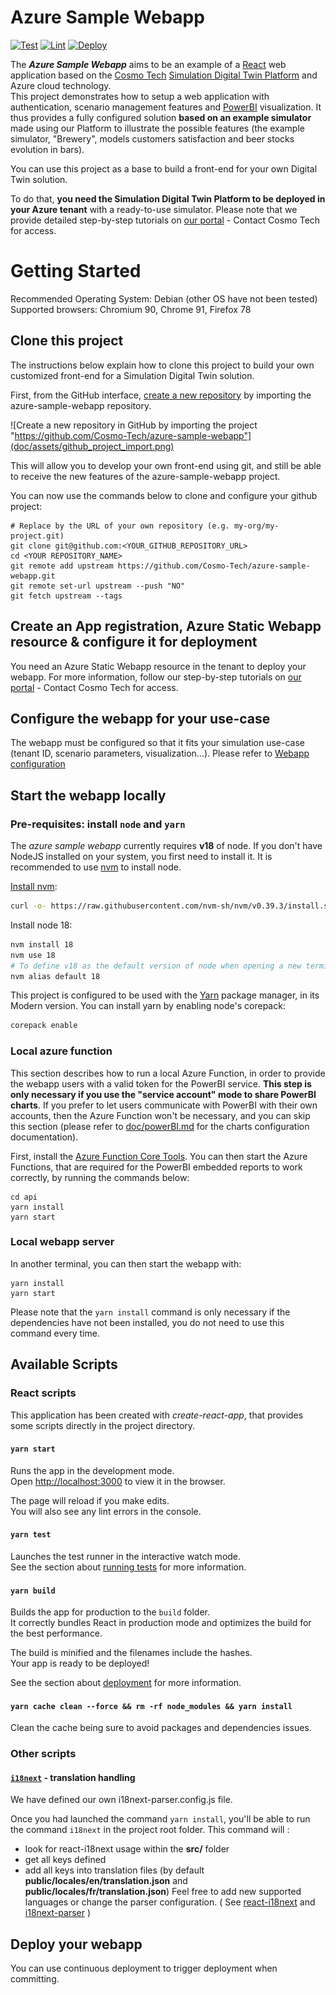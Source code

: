 # Azure Sample Webapp

[![Test](https://github.com/Cosmo-Tech/azure-sample-webapp/actions/workflows/test.yml/badge.svg)](https://github.com/Cosmo-Tech/azure-sample-webapp/actions/workflows/test.yml)
[![Lint](https://github.com/Cosmo-Tech/azure-sample-webapp/actions/workflows/eslint.yml/badge.svg)](https://github.com/Cosmo-Tech/azure-sample-webapp/actions/workflows/eslint.yml)
[![Deploy](https://github.com/Cosmo-Tech/azure-sample-webapp/actions/workflows/azure-static-web-apps-nice-wave-0f618f503.yml/badge.svg)](https://github.com/Cosmo-Tech/azure-sample-webapp/actions/workflows/azure-static-web-apps-nice-wave-0f618f503.yml)

The **_Azure Sample Webapp_** aims to be an example of a [React](https://reactjs.org/) web application based on the [Cosmo Tech](https://cosmotech.com/) [Simulation Digital Twin Platform](https://portal.cosmotech.com/) and Azure cloud technology.\
This project demonstrates how to setup a web application with authentication, scenario management features and [PowerBI](https://powerbi.microsoft.com/en-us/) visualization.
It thus provides a fully configured solution **based on an example simulator** made using our Platform to illustrate the possible features (the example simulator, "Brewery", models customers satisfaction and beer stocks evolution in bars).

You can use this project as a base to build a front-end for your own Digital Twin solution.

To do that, **you need the Simulation Digital Twin Platform to be deployed in your Azure tenant** with a ready-to-use simulator.
Please note that we provide detailed step-by-step tutorials on [our portal](https://portal.cosmotech.com/) - Contact Cosmo Tech for access.

# Getting Started

Recommended Operating System: Debian (other OS have not been tested)
Supported browsers: Chromium 90, Chrome 91, Firefox 78

## Clone this project

The instructions below explain how to clone this project to build your own customized front-end for a Simulation Digital Twin
solution.

First, from the GitHub interface, [create a new repository](https://github.com/new/import) by importing the
azure-sample-webapp repository.

![Create a new repository in GitHub by importing the project "https://github.com/Cosmo-Tech/azure-sample-webapp"](doc/assets/github_project_import.png)

This will allow you to develop your own front-end using git, and still be able to receive the new features of the
azure-sample-webapp project.

You can now use the commands below to clone and configure your github project:

```
# Replace by the URL of your own repository (e.g. my-org/my-project.git)
git clone git@github.com:<YOUR_GITHUB_REPOSITORY_URL>
cd <YOUR REPOSITORY_NAME>
git remote add upstream https://github.com/Cosmo-Tech/azure-sample-webapp.git
git remote set-url upstream --push "NO"
git fetch upstream --tags
```

## Create an App registration, Azure Static Webapp resource & configure it for deployment

You need an Azure Static Webapp resource in the tenant to deploy your webapp.
For more information, follow our step-by-step tutorials on [our portal](https://portal.cosmotech.com/) - Contact Cosmo Tech for access.

## Configure the webapp for your use-case

The webapp must be configured so that it fits your simulation use-case (tenant ID, scenario parameters, visualization...).
Please refer to [Webapp configuration](doc/README.md)

## Start the webapp locally

### Pre-requisites: install `node` and `yarn`

The _azure sample webapp_ currently requires **v18** of node. If you don't have NodeJS installed on your system, you
first need to install it. It is recommended to use [nvm](https://github.com/nvm-sh/nvm) to install node.

[Install nvm](https://github.com/nvm-sh/nvm#install--update-script):

```bash
curl -o- https://raw.githubusercontent.com/nvm-sh/nvm/v0.39.3/install.sh | bash
```

Install node 18:

```bash
nvm install 18
nvm use 18
# To define v18 as the default version of node when opening a new terminal, run:
nvm alias default 18
```

This project is configured to be used with the [Yarn](https://yarnpkg.com/getting-started/install) package manager, in
its Modern version. You can install yarn by enabling node's corepack:

```bash
corepack enable
```

### Local azure function

This section describes how to run a local Azure Function, in order to provide the webapp users with a valid token for the PowerBI service. **This step is only necessary if you use the "service account" mode to share PowerBI charts**. If you prefer to let users communicate with PowerBI with their own accounts, then the Azure Function won't be necessary, and you can skip this section (please refer to [doc/powerBI.md](doc/powerBI.md) for the charts configuration documentation).

First, install the
[Azure Function Core Tools](https://learn.microsoft.com/en-us/azure/azure-functions/functions-run-local?tabs=v4).
You can then start the Azure Functions, that are required for the PowerBI embedded reports to work correctly, by running
the commands below:

```
cd api
yarn install
yarn start
```

### Local webapp server

In another terminal, you can then start the webapp with:

```
yarn install
yarn start
```

Please note that the `yarn install` command is only necessary if the dependencies have not been installed, you do not
need to use this command every time.

## Available Scripts

### React scripts

This application has been created with _create-react-app_, that provides some scripts directly in the project directory.

#### `yarn start`

Runs the app in the development mode.\
Open [http://localhost:3000](http://localhost:3000) to view it in the browser.

The page will reload if you make edits.\
You will also see any lint errors in the console.

#### `yarn test`

Launches the test runner in the interactive watch mode.\
See the section about [running tests](https://facebook.github.io/create-react-app/docs/running-tests) for more information.

#### `yarn build`

Builds the app for production to the `build` folder.\
It correctly bundles React in production mode and optimizes the build for the best performance.

The build is minified and the filenames include the hashes.\
Your app is ready to be deployed!

See the section about [deployment](https://facebook.github.io/create-react-app/docs/deployment) for more information.

#### `yarn cache clean --force && rm -rf node_modules && yarn install`

Clean the cache being sure to avoid packages and dependencies issues.

### Other scripts

#### [`i18next`](https://react.i18next.com/) - translation handling

We have defined our own i18next-parser.config.js file.

Once you had launched the command `yarn install`, you'll be able to run the command `i18next` in the project root folder.
This command will :

- look for react-i18next usage within the **src/** folder
- get all keys defined
- add all keys into translation files (by default **public/locales/en/translation.json** and **public/locales/fr/translation.json**)
  Feel free to add new supported languages or change the parser configuration. ( See [react-i18next](https://github.com/i18next/react-i18next) and [i18next-parser](https://github.com/i18next/i18next-parser) )

## Deploy your webapp

You can use continuous deployment to trigger deployment when committing.
